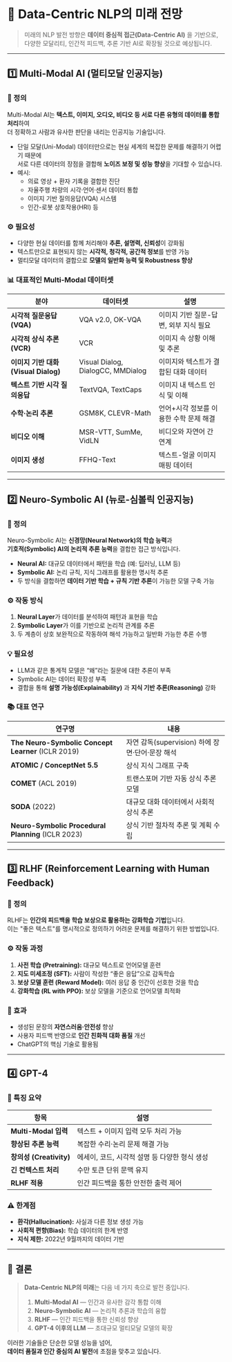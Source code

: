 # 🧠 Data-Centric NLP의 미래 전망

> 미래의 NLP 발전 방향은 **데이터 중심적 접근(Data-Centric AI)** 을 기반으로,  
> 다양한 모달리티, 인간적 피드백, 추론 기반 AI로 확장될 것으로 예상됩니다.

---

## **1️⃣ Multi-Modal AI (멀티모달 인공지능)**

### 📘 정의
Multi-Modal AI는 **텍스트, 이미지, 오디오, 비디오 등 서로 다른 유형의 데이터를 통합 처리**하여  
더 정확하고 사람과 유사한 판단을 내리는 인공지능 기술입니다.

- 단일 모달(Uni-Modal) 데이터만으로는 현실 세계의 복잡한 문제를 해결하기 어렵기 때문에  
  서로 다른 데이터의 장점을 결합해 **노이즈 보정 및 성능 향상**을 기대할 수 있습니다.
- 예시:  
  - 의료 영상 + 환자 기록을 결합한 진단  
  - 자율주행 차량의 시각·언어·센서 데이터 통합  
  - 이미지 기반 질의응답(VQA) 시스템  
  - 인간-로봇 상호작용(HRI) 등

### ⚙️ 필요성
- 다양한 현실 데이터를 함께 처리해야 **추론, 설명력, 신뢰성**이 강화됨  
- 텍스트만으로 표현되지 않는 **시각적, 청각적, 공간적 정보**를 반영 가능  
- 멀티모달 데이터의 결합으로 **모델의 일반화 능력 및 Robustness 향상**

### 📊 대표적인 Multi-Modal 데이터셋

| 분야 | 데이터셋 | 설명 |
|------|------------|------|
| **시각적 질문응답 (VQA)** | VQA v2.0, OK-VQA | 이미지 기반 질문-답변, 외부 지식 필요 |
| **시각적 상식 추론 (VCR)** | VCR | 이미지 속 상황 이해 및 추론 |
| **이미지 기반 대화 (Visual Dialog)** | Visual Dialog, DialogCC, MMDialog | 이미지와 텍스트가 결합된 대화 데이터 |
| **텍스트 기반 시각 질의응답** | TextVQA, TextCaps | 이미지 내 텍스트 인식 및 이해 |
| **수학·논리 추론** | GSM8K, CLEVR-Math | 언어+시각 정보를 이용한 수학 문제 해결 |
| **비디오 이해** | MSR-VTT, SumMe, VidLN | 비디오와 자연어 간 연계 |
| **이미지 생성** | FFHQ-Text | 텍스트-얼굴 이미지 매핑 데이터 |

---

## **2️⃣ Neuro-Symbolic AI (뉴로-심볼릭 인공지능)**

### 📘 정의
Neuro-Symbolic AI는 **신경망(Neural Network)의 학습 능력**과  
**기호적(Symbolic) AI의 논리적 추론 능력**을 결합한 접근 방식입니다.

- **Neural AI:** 대규모 데이터에서 패턴을 학습 (예: 딥러닝, LLM 등)  
- **Symbolic AI:** 논리 규칙, 지식 그래프를 활용한 명시적 추론  
- 두 방식을 결합하면 **데이터 기반 학습 + 규칙 기반 추론**이 가능한 모델 구축 가능

### ⚙️ 작동 방식
1. **Neural Layer**가 데이터를 분석하여 패턴과 표현을 학습  
2. **Symbolic Layer**가 이를 기반으로 논리적 관계를 추론  
3. 두 계층이 상호 보완적으로 작동하여 해석 가능하고 일반화 가능한 추론 수행

### 💡 필요성
- LLM과 같은 통계적 모델은 “왜”라는 질문에 대한 추론이 부족  
- Symbolic AI는 데이터 확장성 부족  
- 결합을 통해 **설명 가능성(Explainability)** 과 **지식 기반 추론(Reasoning)** 강화

### 📚 대표 연구
| 연구명 | 내용 |
|---------|------|
| **The Neuro-Symbolic Concept Learner** (ICLR 2019) | 자연 감독(supervision) 하에 장면·단어·문장 해석 |
| **ATOMIC / ConceptNet 5.5** | 상식 지식 그래프 구축 |
| **COMET** (ACL 2019) | 트랜스포머 기반 자동 상식 추론 모델 |
| **SODA** (2022) | 대규모 대화 데이터에서 사회적 상식 추론 |
| **Neuro-Symbolic Procedural Planning** (ICLR 2023) | 상식 기반 절차적 추론 및 계획 수립 |

---

## **3️⃣ RLHF (Reinforcement Learning with Human Feedback)**

### 📘 정의
RLHF는 **인간의 피드백을 학습 보상으로 활용하는 강화학습 기법**입니다.  
이는 "좋은 텍스트"를 명시적으로 정의하기 어려운 문제를 해결하기 위한 방법입니다.

### ⚙️ 작동 과정
1. **사전 학습 (Pretraining):** 대규모 텍스트로 언어모델 훈련  
2. **지도 미세조정 (SFT):** 사람이 작성한 “좋은 응답”으로 감독학습  
3. **보상 모델 훈련 (Reward Model):** 여러 응답 중 인간이 선호한 것을 학습  
4. **강화학습 (RL with PPO):** 보상 모델을 기준으로 언어모델 최적화

### 🧠 효과
- 생성된 문장의 **자연스러움·안전성** 향상  
- 사용자 피드백 반영으로 **인간 친화적 대화 품질** 개선  
- ChatGPT의 핵심 기술로 활용됨

---

## **4️⃣ GPT-4**

### 📘 특징 요약
| 항목 | 설명 |
|------|------|
| **Multi-Modal 입력** | 텍스트 + 이미지 입력 모두 처리 가능 |
| **향상된 추론 능력** | 복잡한 수리·논리 문제 해결 가능 |
| **창의성 (Creativity)** | 에세이, 코드, 시각적 설명 등 다양한 형식 생성 |
| **긴 컨텍스트 처리** | 수만 토큰 단위 문맥 유지 |
| **RLHF 적용** | 인간 피드백을 통한 안전한 출력 제어 |

### ⚠️ 한계점
- **환각(Hallucination):** 사실과 다른 정보 생성 가능  
- **사회적 편향(Bias):** 학습 데이터의 한계 반영  
- **지식 제한:** 2022년 9월까지의 데이터 기반  

---

## 💬 결론

> **Data-Centric NLP의 미래**는 다음 네 가지 축으로 발전 중입니다.
> 1. **Multi-Modal AI** — 인간과 유사한 감각 통합 이해  
> 2. **Neuro-Symbolic AI** — 논리적 추론과 학습의 융합  
> 3. **RLHF** — 인간 피드백을 통한 신뢰성 향상  
> 4. **GPT-4 이후의 LLM** — 초대규모 멀티모달 모델의 확장  

이러한 기술들은 단순한 모델 성능을 넘어,  
**데이터 품질과 인간 중심의 AI 발전**에 초점을 맞추고 있습니다.
